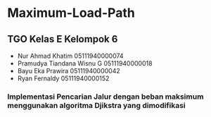 # Maximum-Load-Path

## TGO Kelas E Kelompok 6
- Nur Ahmad Khatim 05111940000074
- Pramudya Tiandana Wisnu G 05111940000018
- Bayu Eka Prawira 05111940000042
- Ryan Fernaldy 05111940000152

### Implementasi Pencarian Jalur dengan beban maksimum menggunakan algoritma Djikstra yang dimodifikasi

